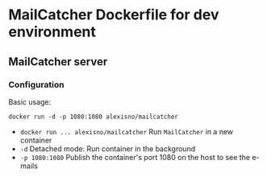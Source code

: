 MailCatcher Dockerfile for dev environment
==========================================

MailCatcher server
------------------

### Configuration

Basic usage:
```
docker run -d -p 1080:1080 alexisno/mailcatcher
```
* `docker run ... alexisno/mailcatcher` Run `MailCatcher` in a new container
* `-d` Detached mode: Run container in the background
* `-p 1080:1080` Publish the container's port 1080 on the host to see the e-mails

